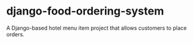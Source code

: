 # django-food-ordering-system
A Django-based hotel menu item project that allows customers to place orders.
